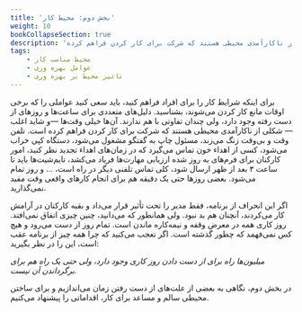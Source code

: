 ```yaml
---
title: 'بخش دوم: محیط کار'
weight: 10
bookCollapseSection: true
description: 'دلیل‌های متعددی برای ساعت‌های از دست رفته وجود دارد، ولی چندان تفاوتی با هم ندارند. آن‌ها اغلب شکلی از ناکارآمدی محیطی هستند که شرکت برای کار کردن فراهم کرده'
tags:
    - محیط مناسب کار
    - عوامل بهره وری
    - تاثیر محیط بر بهره وری
---
```


برای اینکه شرایط کار را برای افراد فراهم کنید، باید سعی کنید عواملی را که برخی اوقات مانع کار کردن می‌شوند، بشناسید. دلیل‌های متعددی برای ساعت‌ها و روزهای از دست رفته وجود دارد، ولی چندان تفاوتی با هم ندارند. آن‌ها خیلی وقت‌ها —و شاید اغلب— شکلی از ناکارآمدی محیطی هستند که شرکت برای کار کردن فراهم کرده است. تلفن وقت و بی‌وقت زنگ می‌زند، مسئول چاپ به گفتگو مشغول می‌شود، دستگاه کپی خراب می‌شود، کسی از اهداء خون تماس می‌گیرد که در زمان‌های اهداء تجدید نظر کنید، امور کارکنان برای فرم‌های به روز شده ارزیابی مهارت‌ها فریاد می‌کشد، تایم‌شیت‌ها باید تا ساعت ۳ بعد از ظهر ارسال شود، کلی تماس تلفنی دیگر در راه است، … و روز تمام می‌شود. بعضی روزها حتی یک دقیقه هم برای انجام کارهای واقعی وقت مفید نمی‌گذارید.

اگر این انحراف از برنامه، فقط مدیر را تحت تأثیر قرار می‌داد و بقیه کارکنان در آرامش کار می‌کردند، آنچنان هم بد نبود. ولی همانطور که می‌دانید، چنین چیزی اتفاق نمی‌افتد. روز کاری همه در معرض وقفه و نیمه‌کاره ماندن است. تمام روز از دست می‌رود و هیچ کس نمی‌فهمد که چطور گذشته است. اگر تعجب می‌کنید که چرا همه چیز از برنامه عقب است، این را در نظر بگیرید:

<em>میلیون‌ها راه برای از دست دادن روز کاری وجود دارد، ولی حتی یک راه هم برای برگرداندن آن نیست.</em>

در بخش دوم، نگاهی به بعضی از علت‌های از دست رفتن زمان می‌اندازیم و برای ساختن محیطی سالم و مساعد برای کار، اقداماتی را پیشنهاد می‌کنیم.

